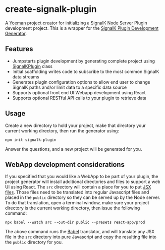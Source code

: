 # create-signalk-plugin
A [Yoeman](https://yeoman.io) project creator for initializing a [SignalK Node Server](https://github.com/SignalK/signalk-server-node) Plugin development project.  This is a wrapper for the [SignalK Plugin Development Generator](https://github.com/joelkoz/generator-signalk-plugin).


## Features
- Jumpstarts plugin development by generating complete project using [SignalKPlugin](https://github.com/joelkoz/signalk-plugin-base) class
- Initial scaffolding writes code to subscribe to the most common SignalK data streams
- Generates plugin configuration options to allow end user to change SignalK paths and/or limit data to a specific data source
- Supports optional front end UI Webapp development using React
- Supports optional RESTful API calls to your plugin to retrieve data

## Usage

Create a new directory to hold your project, make that directory your current
working directory, then run the generator using:

```
npm init signalk-plugin
```

Answer the questions, and a new project will be generated for you.

## WebApp development considerations

If you specified that you would like a WebApp to be part of your plugin, the project generator will install
additional directories and files to support a web UI using React.  The `src` directory will contain a place
for you to put [JSX files](https://reactjs.org/docs/jsx-in-depth.html).  Those files need to be translated into regular Javascript files and placed in the `public` 
directory so they can be served up by the Node server.  To do that translation, open a terminal window, make sure your project directory is the current working directory, then issue the following command:

```
npx babel --watch src --out-dir public --presets react-app/prod
```

The above command runs the [Babel](https://babeljs.io/) translator, and will translate any JSX file in 
the `src` directory into pure Javascript and copy the resulting file into the `public` directory for you.

